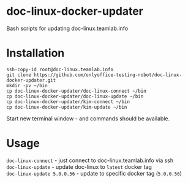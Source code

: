 # doc-linux-docker-updater
Bash scripts for updating doc-linux.teamlab.info

# Installation

```
ssh-copy-id root@doc-linux.teamlab.info
git clone https://github.com/onlyoffice-testing-robot/doc-linux-docker-updater.git
mkdir -pv ~/bin
cp doc-linux-docker-updater/doc-linux-connect ~/bin
cp doc-linux-docker-updater/doc-linux-update ~/bin
cp doc-linux-docker-updater/kim-connect ~/bin
cp doc-linux-docker-updater/kim-update ~/bin
```
Start new terminal window - and commands should be available. 

# Usage

`doc-linux-connect` - just connect to doc-linux.teamlab.info via ssh  
`doc-linux-update` - update doc-linux to `latest` docker tag  
`doc-linux-update 5.0.0.56` - update to specific docker tag (`5.0.0.56`)
